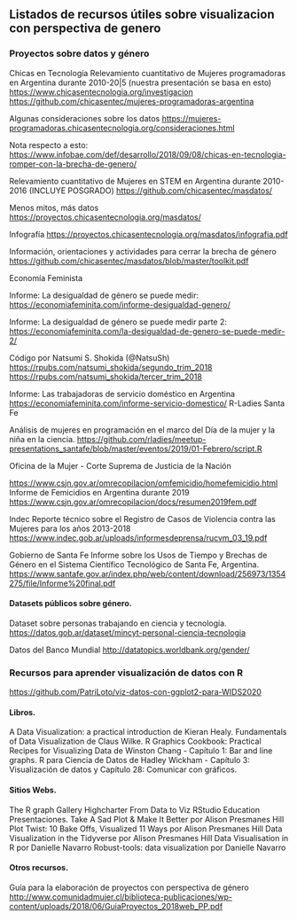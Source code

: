 ## Listados de recursos útiles sobre visualizacion con perspectiva de genero


### Proyectos sobre datos y género
Chicas en Tecnología
Relevamiento cuantitativo de Mujeres programadoras en Argentina durante 2010-20|5 (nuestra presentación se basa en esto)
https://www.chicasentecnologia.org/investigacion
https://github.com/chicasentec/mujeres-programadoras-argentina

Algunas consideraciones sobre los datos
https://mujeres-programadoras.chicasentecnologia.org/consideraciones.html

Nota respecto a esto: https://www.infobae.com/def/desarrollo/2018/09/08/chicas-en-tecnologia-romper-con-la-brecha-de-genero/

Relevamiento cuantitativo de Mujeres en STEM en Argentina durante 2010-2016
(INCLUYE POSGRADO)
https://github.com/chicasentec/masdatos/

Menos mitos, más datos
https://proyectos.chicasentecnologia.org/masdatos/

Infografía
https://proyectos.chicasentecnologia.org/masdatos/infografia.pdf

Información, orientaciones y actividades para cerrar la brecha de género
https://github.com/chicasentec/masdatos/blob/master/toolkit.pdf

Economía Feminista

Informe: La desigualdad de género se puede medir: https://economiafeminita.com/informe-desigualdad-genero/

Informe: La desigualdad de género se puede medir parte 2: 
https://economiafeminita.com/la-desigualdad-de-genero-se-puede-medir-2/

Código por Natsumi S. Shokida (@NatsuSh)
https://rpubs.com/natsumi_shokida/segundo_trim_2018
https://rpubs.com/natsumi_shokida/tercer_trim_2018

Informe: Las trabajadoras de servicio doméstico en Argentina
https://economiafeminita.com/informe-servicio-domestico/
R-Ladies Santa Fe

Análisis de mujeres en programación en el marco del Día de la mujer y la niña en la ciencia.
https://github.com/rladies/meetup-presentations_santafe/blob/master/eventos/2019/01-Febrero/script.R

Oficina de la Mujer - Corte Suprema de Justicia de la Nación

https://www.csjn.gov.ar/omrecopilacion/omfemicidio/homefemicidio.html
Informe de Femicidios en Argentina durante 2019
https://www.csjn.gov.ar/omrecopilacion/docs/resumen2019fem.pdf

Indec
Reporte técnico sobre el Registro de Casos de Violencia contra las Mujeres para los años 2013-2018 
https://www.indec.gob.ar/uploads/informesdeprensa/rucvm_03_19.pdf

Gobierno de Santa Fe
Informe sobre los  Usos de Tiempo y Brechas de Género en el Sistema Científico Tecnológico de Santa Fe, Argentina. 
https://www.santafe.gov.ar/index.php/web/content/download/256973/1354275/file/Informe%20final.pdf

 
#### Datasets públicos sobre género.
Dataset sobre personas trabajando en ciencia y tecnología.
https://datos.gob.ar/dataset/mincyt-personal-ciencia-tecnologia 

Datos del Banco Mundial
http://datatopics.worldbank.org/gender/

### Recursos para aprender visualización de datos con R
https://github.com/PatriLoto/viz-datos-con-ggplot2-para-WIDS2020
#### Libros. 
A Data Visualization: a practical introduction de Kieran Healy.
Fundamentals of Data Visualization de Claus Wilke.
R Graphics Cookbook: Practical Recipes for Visualizing Data de Winston Chang - Capítulo 1: Bar and line graphs.
R para Ciencia de Datos de Hadley Wickham - Capítulo 3: Visualización de datos y Capítulo 28: Comunicar con gráficos.
#### Sitios Webs.
The R graph Gallery
Highcharter
From Data to Viz
RStudio Education
Presentaciones.
Take A Sad Plot & Make It Better por Alison Presmanes Hill
Plot Twist: 10 Bake Offs, Visualized 11 Ways por Alison Presmanes Hill
Data Visualization in the Tidyverse por Alison Presmanes Hill
Data Visualisation in R por Danielle Navarro
Robust-tools: data visualization por Danielle Navarro
 
#### Otros recursos.
Guía para la elaboración de proyectos con perspectiva de género
http://www.comunidadmujer.cl/biblioteca-publicaciones/wp-content/uploads/2018/06/GuiaProyectos_2018web_PP.pdf


